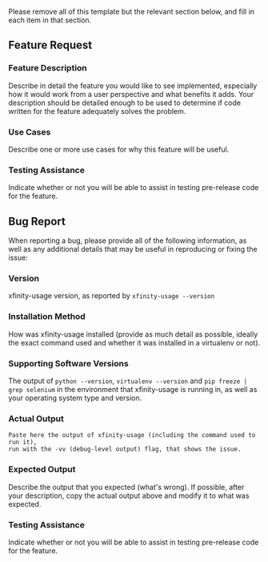 Please remove all of this template but the relevant section below, and fill in
each item in that section.

## Feature Request

### Feature Description

Describe in detail the feature you would like to see implemented, especially
how it would work from a user perspective and what benefits it adds. Your description
should be detailed enough to be used to determine if code written for the feature
adequately solves the problem.

### Use Cases

Describe one or more use cases for why this feature will be useful.

### Testing Assistance

Indicate whether or not you will be able to assist in testing pre-release
code for the feature.

## Bug Report

When reporting a bug, please provide all of the following information,
as well as any additional details that may be useful in reproducing or fixing
the issue:

### Version

xfinity-usage version, as reported by ``xfinity-usage --version``

### Installation Method

How was xfinity-usage installed (provide as much detail as possible, ideally
the exact command used and whether it was installed in a virtualenv or not).

### Supporting Software Versions

The output of ``python --version``, ``virtualenv --version`` and ``pip freeze | grep selenium`` in the environment
that xfinity-usage is running in, as well as your operating system type and version.

### Actual Output

```
Paste here the output of xfinity-usage (including the command used to run it),
run with the -vv (debug-level output) flag, that shows the issue.
```

### Expected Output

Describe the output that you expected (what's wrong). If possible, after your description,
copy the actual output above and modify it to what was expected.

### Testing Assistance

Indicate whether or not you will be able to assist in testing pre-release
code for the feature.

